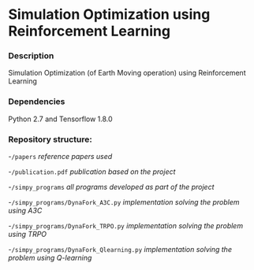 # Simulation Optimization using Reinforcement Learning

### Description
Simulation Optimization (of Earth Moving operation) using Reinforcement Learning

### Dependencies 
Python 2.7 and Tensorflow 1.8.0

### Repository structure:

-`/papers`                                 *reference papers used*

-`/publication.pdf`                        *publication based on the project*

-`/simpy_programs`                         *all programs developed as part of the project*

-`/simpy_programs/DynaFork_A3C.py`         *implementation solving the problem using A3C*

-`/simpy_programs/DynaFork_TRPO.py`        *implementation solving the problem using TRPO*

-`/simpy_programs/DynaFork_Qlearning.py`   *implementation solving the problem using Q-learning*
